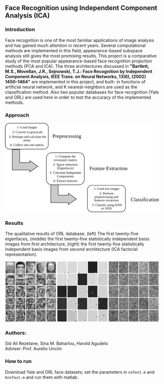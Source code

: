 ## Face Recognition using Independent Component Analysis (ICA)

### Introduction
Face recognition is one of the most familiar applications of image analysis and has gained
much attention in recent years. Several computational methods are implemented in this field,
appearance-based subspace analysis still gives the most promising results. This project is
a comparative study of the most popular appearance-based face recognition projection methods
(PCA and ICA). The three architectures discussed in **"Bartlett, M.S., Movellan, J.R., Sejnowski, T.J.: Face Recognition by Independent Component
Analysis, IEEE Trans. on Neural Networks, 13(6), (2002) 1450–1464"** are implemented in this project, and built-
in functions of artificial neural network, and K nearest-neighbors are used as the classification
method. Also two popular databases for face recognition (Yale and ORL) are used here in order to
test the accuracy of the implemented methods.

### Approach
<p align="center"><img src="docs/approach.png" width="640" title="Approach"></p>

### Results
The qualitative results of ORL database. (left) The first twenty-five eigenfaces, (middle) the first twenty-five
statistically independent basis images from first architecture, (right) the first twenty-five statistically independent
basis images from second architecture (ICA factorial representation).
<p align="center"><img src="docs/results.png" width="720" title="Approach"></p>

### Authors: 
Sid Ali Rezetane, Sina M. Baharlou, Harold Agudelo</br>
Adviser: Prof. Aurelio Uncini

### How to run 

Download Yale and ORL face datasets; set the parameters in `nnTest.m` and `KnnTest.m` and run them with matlab.




